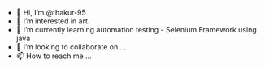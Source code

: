 - 👋 Hi, I’m @thakur-95
- 👀 I’m interested in art.
- 🌱 I’m currently learning automation testing - Selenium Framework using java
- 💞️ I’m looking to collaborate on ...
- 📫 How to reach me ...

<!---
thakur-95/thakur-95 is a ✨ special ✨ repository because its `README.md` (this file) appears on your GitHub profile.
You can click the Preview link to take a look at your changes.
--->
